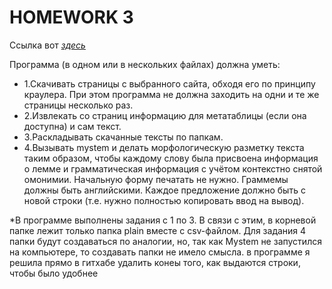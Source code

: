 # HOMEWORK 3


Ссылка вот *[здесь](https://drive.google.com/drive/u/0/folders/1lOxhJUdivo2Tdcmbo5h3pvQ9YI2cFlyE)*


Программа (в одном или в нескольких файлах) должна уметь:

* 1.Скачивать страницы с выбранного сайта, обходя его по принципу краулера. При этом программа не должна заходить на одни и те же страницы несколько раз.
* 2.Извлекать со страниц информацию для метатаблицы (если она доступна) и сам текст.
* 3.Раскладывать скачанные тексты по папкам.
* 4.Вызывать mystem и делать морфологическую разметку текста таким образом, чтобы каждому слову была присвоена информация о лемме и грамматическая информация с учётом контекстно снятой омонимии. Начальную форму печатать не нужно. Граммемы должны быть английскими. Каждое предложение должно быть с новой строки (т.е. нужно полностью копировать ввод на вывод).


*В программе выполнены задания с 1 по 3. В связи с этим, в корневой папке лежит только папка plain вместе с csv-файлом.
Для задания 4 папки будут создаваться по аналогии, но, так как Mystem не запустился на компьютере, то создавать папки не имело смысла.
в программе я решила прямо в гитхабе удалить конеы того, как выдаются строки, чтобы было удобнее
